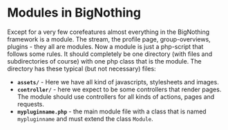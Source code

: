Modules in BigNothing
=====================

Except for a very few corefeatures almost everything in the BigNothing framework is a module. The stream, the profile page, group-overviews, plugins - they all are modules.
Now a module is just a php-script that follows some rules. It should completely be one directory (with files and subdirectories of course) with one php class that is the module. The directory has these typical (but not necessary) files:

* **`assets/`** - Here we have all kind of javascripts, stylesheets and images.
* **`controller/`** - here we expect to be some controllers that render pages. The module should use controllers for all kinds of actions, pages and requests.
* **`mypluginname.php`** - the main module file with a class that is named `mypluginname` and must extend the class `Module`.